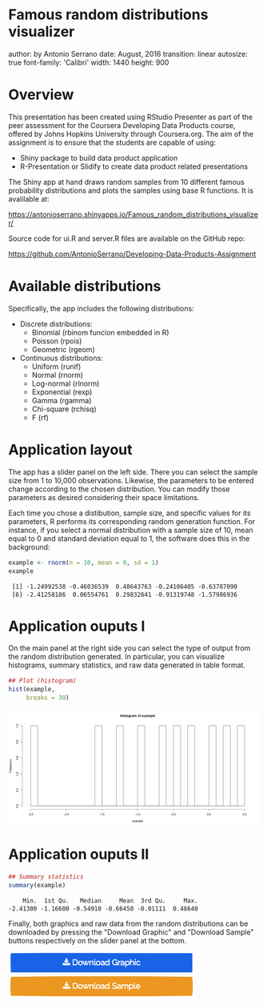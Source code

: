 <style>
/* Your other css */
.section .reveal .state-background {
    background-image: url(http://www.bigdata.cl/wp-content/uploads/2013/01/cyber_c.jpg);
    background-position: center center;
    background-attachment: fixed;
    background-repeat: no-repeat;
    background-size: 100% 100%;
    }
</style>

Famous random distributions visualizer
========================================================
author: by Antonio Serrano
date: August, 2016
transition: linear
autosize: true
font-family: 'Calibri'
width: 1440
height: 900

Overview
========================================================

This presentation has been created using RStudio Presenter as part of the peer assessment for the Coursera Developing Data Products course, offered by Johns Hopkins University through Coursera.org. The aim of the assignment is to ensure that the students are capable of using:

+ Shiny package to build data product application
+ R-Presentation or Slidify to create data product related presentations

The Shiny app at hand draws random samples from 10 different famous probability distributions and plots the samples using base R functions. It is avalilable at:

<https://antonioserrano.shinyapps.io/Famous_random_distributions_visualizer/>

Source code for ui.R and server.R files are available on the GitHub repo: 

<https://github.com/AntonioSerrano/Developing-Data-Products-Assignment>

Available distributions
========================================================

Specifically, the app includes the following distributions:
* Discrete distributions:
    + Binomial (rbinom funcion embedded in R)
    + Poisson (rpois)
    + Geometric (rgeom)
* Continuous distributions:
    + Uniform (runif)
    + Normal (rnorm)
    + Log-normal (rlnorm)
    + Exponential (rexp)
    + Gamma (rgamma)
    + Chi-square (rchisq)
    + F (rf)

Application layout
========================================================

The app has a slider panel on the left side. There you can select the sample size from 1 to 10,000 observations. Likewise, the parameters to be entered change according to the chosen distribution. You can modify those parameters as desired considering their space limitations.

Each time you chose a distibution, sample size, and specific values for its parameters, R performs its corresponding random generation function. For instance, if you select a normal distribution with a sample size of 10, mean equal to 0 and standard deviation equal to 1, the software does this in the background:


```r
example <- rnorm(n = 10, mean = 0, sd = 1)
example
```

```
 [1] -1.24992538 -0.46036539  0.48643763 -0.24106405 -0.63787090
 [6] -2.41258186  0.06554761  0.29832641 -0.91319748 -1.57986936
```

Application ouputs I
========================================================

On the main panel at the right side you can select the type of output from the random distribution generated. In particular, you can visualize histograms, summary statistics, and raw data generated in table format.


```r
## Plot (histogram)
hist(example,
     breaks = 30)
```

<img src="Famous random distributions visualizer-figure/unnamed-chunk-2-1.png" title="plot of chunk unnamed-chunk-2" alt="plot of chunk unnamed-chunk-2" style="display: block; margin: auto;" />

Application ouputs II
========================================================


```r
## Summary statistics
summary(example)
```

```
    Min.  1st Qu.   Median     Mean  3rd Qu.     Max. 
-2.41300 -1.16600 -0.54910 -0.66450 -0.01111  0.48640 
```

Finally, both graphics and raw data from the random distributions can be downloaded by pressing the "Download Graphic" and "Download Sample" buttons respectively on the slider panel at the bottom.

![Download graphic button look](downloadGraphic.png)
![Download sample button look](downloadSample.png)
